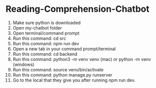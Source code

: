 # Reading-Comprehension-Chatbot

1. Make sure python is downloaded
2. Open my-chatbot folder
3. Open terminal/command prompt
4. Run this command: cd src
5. Run this command: npm run dev
6. Open a new tab in your command prompt/terminal
7. Run this command: cd backend
8. Run this command: python3 -m venv venv (mac) or python -m venv (windows)
9. Run this command: source venv/bin/activate
10. Run this command: python manage.py runserver
11. Go to the local that they give you after running npm run dev.

